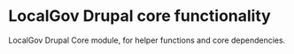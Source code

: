 # LocalGov Drupal core functionality

LocalGov Drupal Core module, for helper functions and core dependencies.
